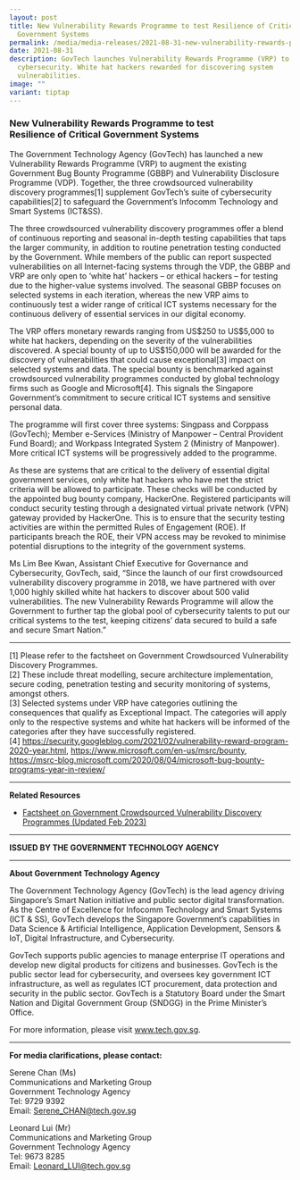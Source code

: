 ```yaml
---
layout: post
title: New Vulnerability Rewards Programme to test Resilience of Critical
  Government Systems
permalink: /media/media-releases/2021-08-31-new-vulnerability-rewards-programme/
date: 2021-08-31
description: GovTech launches Vulnerability Rewards Programme (VRP) to fortify
  cybersecurity. White hat hackers rewarded for discovering system
  vulnerabilities.
image: ""
variant: tiptap
---
```

<h3><strong>New Vulnerability Rewards Programme to test <br>Resilience of Critical Government Systems</strong></h3><p>The Government Technology Agency (GovTech) has launched a new Vulnerability Rewards Programme (VRP) to augment the existing Government Bug Bounty Programme (GBBP) and Vulnerability Disclosure Programme (VDP). Together, the three crowdsourced vulnerability discovery programmes[1] supplement GovTech’s suite of cybersecurity capabilities[2] to safeguard the Government’s Infocomm Technology and Smart Systems (ICT&amp;SS).</p><p>The three crowdsourced vulnerability discovery programmes offer a blend of continuous reporting and seasonal in-depth testing capabilities that taps the larger community, in addition to routine penetration testing conducted by the Government. While members of the public can report suspected vulnerabilities on all Internet-facing systems through the VDP, the GBBP and VRP are only open to ‘white hat’ hackers – or ethical hackers – for testing due to the higher-value systems involved. The seasonal GBBP focuses on selected systems in each iteration, whereas the new VRP aims to continuously test a wider range of critical ICT systems necessary for the continuous delivery of essential services in our digital economy.</p><p>The VRP offers monetary rewards ranging from US$250 to US$5,000 to white hat hackers, depending on the severity of the vulnerabilities discovered. A special bounty of up to US$150,000 will be awarded for the discovery of vulnerabilities that could cause exceptional[3] impact on selected systems and data. The special bounty is benchmarked against crowdsourced vulnerability programmes conducted by global technology firms such as Google and Microsoft[4]. This signals the Singapore Government’s commitment to secure critical ICT systems and sensitive personal data.</p><p>The programme will first cover three systems: Singpass and Corppass (GovTech); Member e-Services (Ministry of Manpower – Central Provident Fund Board); and Workpass Integrated System 2 (Ministry of Manpower). More critical ICT systems will be progressively added to the programme.</p><p>As these are systems that are critical to the delivery of essential digital government services, only white hat hackers who have met the strict criteria will be allowed to participate. These checks will be conducted by the appointed bug bounty company, HackerOne. Registered participants will conduct security testing through a designated virtual private network (VPN) gateway provided by HackerOne. This is to ensure that the security testing activities are within the permitted Rules of Engagement (ROE). If participants breach the ROE, their VPN access may be revoked to minimise potential disruptions to the integrity of the government systems.</p><p>Ms Lim Bee Kwan, Assistant Chief Executive for Governance and Cybersecurity, GovTech, said, “Since the launch of our first crowdsourced vulnerability discovery programme in 2018, we have partnered with over 1,000 highly skilled white hat hackers to discover about 500 valid vulnerabilities. The new Vulnerability Rewards Programme will allow the Government to further tap the global pool of cybersecurity talents to put our critical systems to the test, keeping citizens’ data secured to build a safe and secure Smart Nation.”</p><hr><p>[1] Please refer to the factsheet on Government Crowdsourced Vulnerability Discovery Programmes.<br>[2] These include threat modelling, secure architecture implementation, secure coding, penetration testing and security monitoring of systems, amongst others.<br>[3] Selected systems under VRP have categories outlining the consequences that qualify as Exceptional Impact. The categories will apply only to the respective systems and white hat hackers will be informed of the categories after they have successfully registered. <br>[4] <a href="https://security.googleblog.com/2021/02/vulnerability-reward-program-2020-year.html" rel="noopener noreferrer nofollow" target="_blank">https://security.googleblog.com/2021/02/vulnerability-reward-program-2020-year.html</a>, <a href="https://www.microsoft.com/en-us/msrc/bounty" rel="noopener noreferrer nofollow" target="_blank">https://www.microsoft.com/en-us/msrc/bounty</a>, <a href="https://msrc-blog.microsoft.com/2020/08/04/microsoft-bug-bounty-programs-year-in-review/" rel="noopener noreferrer nofollow" target="_blank">https://msrc-blog.microsoft.com/2020/08/04/microsoft-bug-bounty-programs-year-in-review/</a></p><hr><p><strong>Related Resources</strong></p><ul data-tight="true" class="tight"><li><p><a href="/files/media/media-releases/Factsheet on Government Crowdsourced Vulnerability Discovery Programmes (Updated Feb 2023).pdf" rel="noopener noreferrer nofollow" target="_blank">Factsheet on Government Crowdsourced Vulnerability Discovery Programmes (Updated Feb 2023)</a></p></li></ul><hr><p><strong>ISSUED BY THE GOVERNMENT TECHNOLOGY AGENCY</strong></p><hr><p><strong>About Government Technology Agency</strong></p><p>The Government Technology Agency (GovTech) is the lead agency driving Singapore’s Smart Nation initiative and public sector digital transformation. As the Centre of Excellence for Infocomm Technology and Smart Systems (ICT &amp; SS), GovTech develops the Singapore Government’s capabilities in Data Science &amp; Artificial Intelligence, Application Development, Sensors &amp; IoT, Digital Infrastructure, and Cybersecurity.</p><p>GovTech supports public agencies to manage enterprise IT operations and develop new digital products for citizens and businesses. GovTech is the public sector lead for cybersecurity, and oversees key government ICT infrastructure, as well as regulates ICT procurement, data protection and security in the public sector. GovTech is a Statutory Board under the Smart Nation and Digital Government Group (SNDGG) in the Prime Minister’s Office.</p><p>For more information, please visit <a href="https://www.tech.gov.sg" rel="noopener noreferrer nofollow" target="_blank">www.tech.gov.sg</a>.</p><hr><p><strong>For media clarifications, please contact:</strong></p><p>Serene Chan (Ms) <br>Communications and Marketing Group <br>Government Technology Agency <br>Tel: 9729 9392 <br>Email: <a href="mailto:Serene_CHAN@tech.gov.sg" rel="noopener noreferrer nofollow" target="_blank">Serene_CHAN@tech.gov.sg</a></p><p>Leonard Lui (Mr) <br>Communications and Marketing Group <br>Government Technology Agency <br>Tel: 9673 8285 <br>Email: <a href="mailto:Leonard_LUI@tech.gov.sg" rel="noopener noreferrer nofollow" target="_blank">Leonard_LUI@tech.gov.sg</a></p>